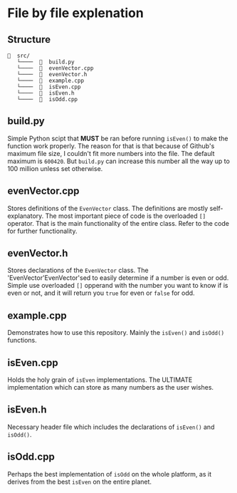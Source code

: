 # File by file explenation

## Structure
```
📂  src/
   └────  📄  build.py
   └────  📄  evenVector.cpp
   └────  📄  evenVector.h
   └────  📄  example.cpp
   └────  📄  isEven.cpp
   └────  📄  isEven.h
   └────  📄  isOdd.cpp
```

## build.py

Simple Python scipt that **MUST** be ran before running `isEven()` to make the function work properly. The reason for that is that because of Github's maximum file size, I couldn't fit more numbers into the file. The default maximum is `600420`. But `build.py` can increase this number all the way up to 100 million unless set otherwise.

## evenVector.cpp
Stores definitions of the `EvenVector` class. The definitions are mostly self-explanatory. The most important piece of code is the overloaded `[]` operator. That is the main functionality of the entire class. Refer to the code for further functionality.

## evenVector.h
Stores declarations of the `EvenVector` class. The 'EvenVector'EvenVector'sed to easily determine if a number is even or odd. Simple use overloaded `[]` opperand with the number you want to know if is even or not, and it will return you `true` for even or `false` for odd.

## example.cpp

Demonstrates how to use this repository. Mainly the `isEven()` and `isOdd()` functions.

## isEven.cpp

Holds the holy grain of `isEven` implementations. The ULTIMATE implementation which can store as many numbers as the user wishes.

## isEven.h

Necessary header file which includes the declarations of `isEven()` and `isOdd()`.

## isOdd.cpp

Perhaps the best implementation of `isOdd` on the whole platform, as it derives from the best `isEven` on the entire planet.
